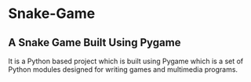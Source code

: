 # Snake-Game
## A Snake Game Built Using Pygame

It is a Python based project which is built using Pygame which is a set of Python modules designed for writing games and multimedia programs.

